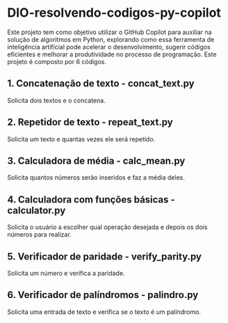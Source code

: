 # DIO-resolvendo-codigos-py-copilot
Este projeto tem como objetivo utilizar o GitHub Copilot para auxiliar na solução de algoritmos em Python, explorando como essa ferramenta de inteligência artificial pode acelerar o desenvolvimento, sugerir códigos eficientes e melhorar a produtividade no processo de programação. Este projeto é composto por 6 códigos.

## 1. Concatenação de texto - concat_text.py
Solicita dois textos e o concatena.
## 2. Repetidor de texto - repeat_text.py
Solicita um texto e quantas vezes ele será repetido.
## 3. Calculadora de média - calc_mean.py
Solicita quantos números serão inseridos e faz a média deles.
## 4. Calculadora com funções básicas - calculator.py
Solicita o usuário a escolher qual operação desejada e depois os dois números para realizar.
## 5. Verificador de paridade - verify_parity.py
Solicita um número e verifica a paridade.
## 6. Verificador de palíndromos - palindro.py
Solicita uma entrada de texto e verifica se o texto é um palíndromo.
